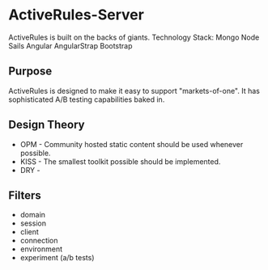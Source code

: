 ActiveRules-Server
==================

ActiveRules is built on the backs of giants.
Technology Stack:
    Mongo
    Node
    Sails
    Angular
    AngularStrap
    Bootstrap

Purpose
-------
ActiveRules is designed to make it easy to support "markets-of-one".
It has sophisticated A/B testing capabilities baked in.

Design Theory
-------------
* OPM - Community hosted static content should be used whenever possible.
* KISS - The smallest toolkit possible should be implemented.
* DRY - 

Filters
-------
* domain
* session
* client
* connection
* environment
* experiment (a/b tests)






    
